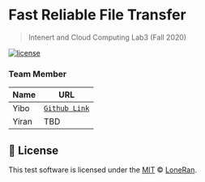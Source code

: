 # Fast Reliable File Transfer
> Intenert and Cloud Computing Lab3 (Fall 2020)

 [![license](https://img.shields.io/github/license/nhn/tui.editor.svg)](https://github.com/nhn/tui.editor/blob/master/LICENSE)

### Team Member

| Name | URL |
| --- | --- |
| Yibo | [`Github Link`](https://github.com/LoneRan) |
| Yiran | TBD |

## 📜 License

This test software is licensed under the [MIT](https://github.com/nhn/tui.editor/blob/master/LICENSE) © [LoneRan](https://github.com/LoneRan).
